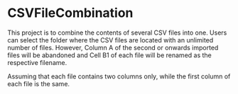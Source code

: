 # CSVFileCombination

This project is to combine the contents of several CSV files into one. Users can select the folder where the CSV files are located with an unlimited number of files. However, Column A of the second or onwards imported files will be abandoned and Cell B1 of each file will be renamed as the respective filename.

Assuming that each file contains two columns only, while the first column of each file is the same.
